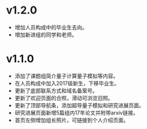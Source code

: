 # v1.2.0 

* 增加人员构成中的毕业生去向。
* 增加新进组的同学和老师。

# v1.1.0 

* 添加了课题组简介量子计算量子模拟等内容。
* 在人员构成中加入2017级新生，下移毕业生。
* 更新了底部联系方式和域名备案号。
* 更新了欢迎页面的合照，滑动可浏览旧照。 
* 更新了顶部导航条，添加超导量子模拟和研究进展页面。
* 研究进展页面新增5篇组内17年论文并附带arxiv链接。
* 首页左侧增加组长照片，可链接到个人介绍页面。
